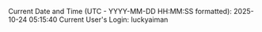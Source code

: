 Current Date and Time (UTC - YYYY-MM-DD HH:MM:SS formatted): 2025-10-24 05:15:40
Current User's Login: luckyaiman
